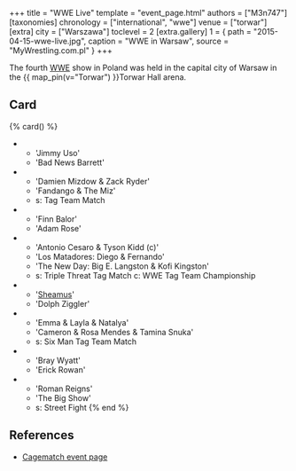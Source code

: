 +++
title = "WWE Live"
template = "event_page.html"
authors = ["M3n747"]
[taxonomies]
chronology = ["international", "wwe"]
venue = ["torwar"]
[extra]
city = ["Warszawa"]
toclevel = 2
[extra.gallery]
1 = { path = "2015-04-15-wwe-live.jpg", caption = "WWE in Warsaw", source = "MyWrestling.com.pl" }
+++

The fourth [WWE](@/o/wwe.md) show in Poland was held in the capital city of Warsaw in the {{ map_pin(v="Torwar") }}Torwar Hall arena.

## Card

{% card() %}
- - 'Jimmy Uso'
  - 'Bad News Barrett'
- - 'Damien Mizdow & Zack Ryder'
  - 'Fandango & The Miz'
  - s: Tag Team Match
- - 'Finn Balor'
  - 'Adam Rose'
- - 'Antonio Cesaro & Tyson Kidd (c)'
  - 'Los Matadores: Diego & Fernando'
  - 'The New Day: Big E. Langston & Kofi Kingston'
  - s: Triple Threat Tag Match
    c: WWE Tag Team Championship
- - '[Sheamus](@/w/sheamus.md)'
  - 'Dolph Ziggler'
- - 'Emma & Layla & Natalya'
  - 'Cameron & Rosa Mendes & Tamina Snuka'
  - s: Six Man Tag Team Match
- - 'Bray Wyatt'
  - 'Erick Rowan'
- - 'Roman Reigns'
  - 'The Big Show'
  - s: Street Fight
{% end %}

## References

* [Cagematch event page](https://www.cagematch.net/?id=1&nr=120041)
